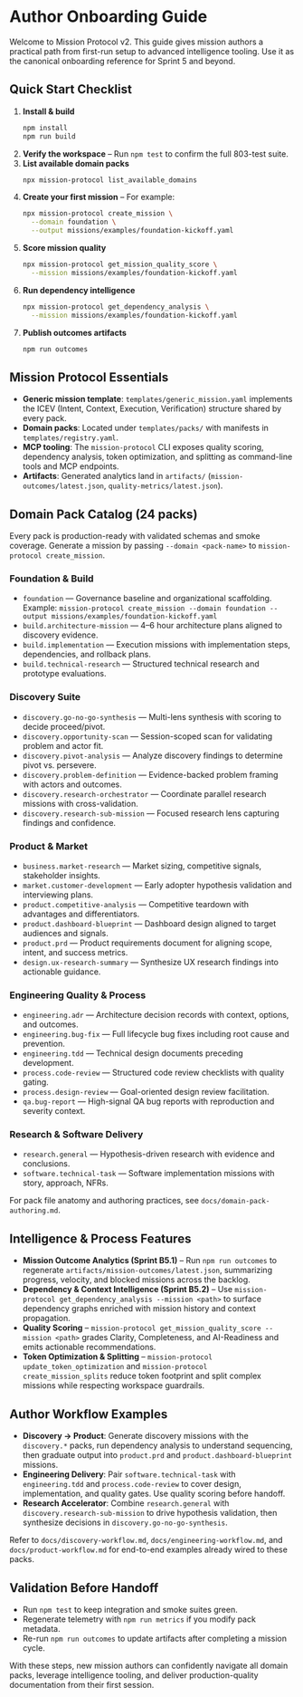 # Author Onboarding Guide

Welcome to Mission Protocol v2. This guide gives mission authors a practical path from first-run setup to advanced intelligence tooling. Use it as the canonical onboarding reference for Sprint 5 and beyond.

## Quick Start Checklist

1. **Install & build**
   ```bash
   npm install
   npm run build
   ```
2. **Verify the workspace** – Run `npm test` to confirm the full 803-test suite.
3. **List available domain packs**
   ```bash
   npx mission-protocol list_available_domains
   ```
4. **Create your first mission** – For example:
   ```bash
   npx mission-protocol create_mission \
     --domain foundation \
     --output missions/examples/foundation-kickoff.yaml
   ```
5. **Score mission quality**
   ```bash
   npx mission-protocol get_mission_quality_score \
     --mission missions/examples/foundation-kickoff.yaml
   ```
6. **Run dependency intelligence**
   ```bash
   npx mission-protocol get_dependency_analysis \
     --mission missions/examples/foundation-kickoff.yaml
   ```
7. **Publish outcomes artifacts**
   ```bash
   npm run outcomes
   ```

## Mission Protocol Essentials

- **Generic mission template**: `templates/generic_mission.yaml` implements the ICEV (Intent, Context, Execution, Verification) structure shared by every pack.
- **Domain packs**: Located under `templates/packs/` with manifests in `templates/registry.yaml`.
- **MCP tooling**: The `mission-protocol` CLI exposes quality scoring, dependency analysis, token optimization, and splitting as command-line tools and MCP endpoints.
- **Artifacts**: Generated analytics land in `artifacts/` (`mission-outcomes/latest.json`, `quality-metrics/latest.json`).

## Domain Pack Catalog (24 packs)

Every pack is production-ready with validated schemas and smoke coverage. Generate a mission by passing `--domain <pack-name>` to `mission-protocol create_mission`.

### Foundation & Build
- `foundation` — Governance baseline and organizational scaffolding. Example: `mission-protocol create_mission --domain foundation --output missions/examples/foundation-kickoff.yaml`
- `build.architecture-mission` — 4–6 hour architecture plans aligned to discovery evidence.
- `build.implementation` — Execution missions with implementation steps, dependencies, and rollback plans.
- `build.technical-research` — Structured technical research and prototype evaluations.

### Discovery Suite
- `discovery.go-no-go-synthesis` — Multi-lens synthesis with scoring to decide proceed/pivot.
- `discovery.opportunity-scan` — Session-scoped scan for validating problem and actor fit.
- `discovery.pivot-analysis` — Analyze discovery findings to determine pivot vs. persevere.
- `discovery.problem-definition` — Evidence-backed problem framing with actors and outcomes.
- `discovery.research-orchestrator` — Coordinate parallel research missions with cross-validation.
- `discovery.research-sub-mission` — Focused research lens capturing findings and confidence.

### Product & Market
- `business.market-research` — Market sizing, competitive signals, stakeholder insights.
- `market.customer-development` — Early adopter hypothesis validation and interviewing plans.
- `product.competitive-analysis` — Competitive teardown with advantages and differentiators.
- `product.dashboard-blueprint` — Dashboard design aligned to target audiences and signals.
- `product.prd` — Product requirements document for aligning scope, intent, and success metrics.
- `design.ux-research-summary` — Synthesize UX research findings into actionable guidance.

### Engineering Quality & Process
- `engineering.adr` — Architecture decision records with context, options, and outcomes.
- `engineering.bug-fix` — Full lifecycle bug fixes including root cause and prevention.
- `engineering.tdd` — Technical design documents preceding development.
- `process.code-review` — Structured code review checklists with quality gating.
- `process.design-review` — Goal-oriented design review facilitation.
- `qa.bug-report` — High-signal QA bug reports with reproduction and severity context.

### Research & Software Delivery
- `research.general` — Hypothesis-driven research with evidence and conclusions.
- `software.technical-task` — Software implementation missions with story, approach, NFRs.

For pack file anatomy and authoring practices, see `docs/domain-pack-authoring.md`.

## Intelligence & Process Features

- **Mission Outcome Analytics (Sprint B5.1)** – Run `npm run outcomes` to regenerate `artifacts/mission-outcomes/latest.json`, summarizing progress, velocity, and blocked missions across the backlog.
- **Dependency & Context Intelligence (Sprint B5.2)** – Use `mission-protocol get_dependency_analysis --mission <path>` to surface dependency graphs enriched with mission history and context propagation.
- **Quality Scoring** – `mission-protocol get_mission_quality_score --mission <path>` grades Clarity, Completeness, and AI-Readiness and emits actionable recommendations.
- **Token Optimization & Splitting** – `mission-protocol update_token_optimization` and `mission-protocol create_mission_splits` reduce token footprint and split complex missions while respecting workspace guardrails.

## Author Workflow Examples

- **Discovery → Product**: Generate discovery missions with the `discovery.*` packs, run dependency analysis to understand sequencing, then graduate output into `product.prd` and `product.dashboard-blueprint` missions.
- **Engineering Delivery**: Pair `software.technical-task` with `engineering.tdd` and `process.code-review` to cover design, implementation, and quality gates. Use quality scoring before handoff.
- **Research Accelerator**: Combine `research.general` with `discovery.research-sub-mission` to drive hypothesis validation, then synthesize decisions in `discovery.go-no-go-synthesis`.

Refer to `docs/discovery-workflow.md`, `docs/engineering-workflow.md`, and `docs/product-workflow.md` for end-to-end examples already wired to these packs.

## Validation Before Handoff

- Run `npm test` to keep integration and smoke suites green.
- Regenerate telemetry with `npm run metrics` if you modify pack metadata.
- Re-run `npm run outcomes` to update artifacts after completing a mission cycle.

With these steps, new mission authors can confidently navigate all domain packs, leverage intelligence tooling, and deliver production-quality documentation from their first session.

